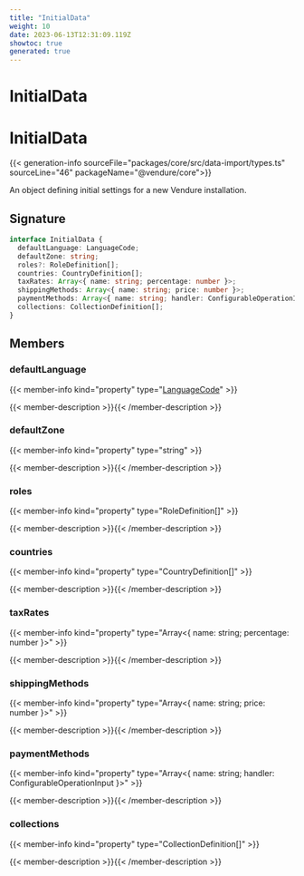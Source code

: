 ```yaml
---
title: "InitialData"
weight: 10
date: 2023-06-13T12:31:09.119Z
showtoc: true
generated: true
---
```

<!-- This file was generated from the Vendure source. Do not modify. Instead, re-run the "docs:build" script -->

# InitialData
<div class="symbol">


# InitialData

{{< generation-info sourceFile="packages/core/src/data-import/types.ts" sourceLine="46" packageName="@vendure/core">}}

An object defining initial settings for a new Vendure installation.

## Signature

```TypeScript
interface InitialData {
  defaultLanguage: LanguageCode;
  defaultZone: string;
  roles?: RoleDefinition[];
  countries: CountryDefinition[];
  taxRates: Array<{ name: string; percentage: number }>;
  shippingMethods: Array<{ name: string; price: number }>;
  paymentMethods: Array<{ name: string; handler: ConfigurableOperationInput }>;
  collections: CollectionDefinition[];
}
```
## Members

### defaultLanguage

{{< member-info kind="property" type="<a href='/typescript-api/common/language-code#languagecode'>LanguageCode</a>"  >}}

{{< member-description >}}{{< /member-description >}}

### defaultZone

{{< member-info kind="property" type="string"  >}}

{{< member-description >}}{{< /member-description >}}

### roles

{{< member-info kind="property" type="RoleDefinition[]"  >}}

{{< member-description >}}{{< /member-description >}}

### countries

{{< member-info kind="property" type="CountryDefinition[]"  >}}

{{< member-description >}}{{< /member-description >}}

### taxRates

{{< member-info kind="property" type="Array&#60;{ name: string; percentage: number }&#62;"  >}}

{{< member-description >}}{{< /member-description >}}

### shippingMethods

{{< member-info kind="property" type="Array&#60;{ name: string; price: number }&#62;"  >}}

{{< member-description >}}{{< /member-description >}}

### paymentMethods

{{< member-info kind="property" type="Array&#60;{ name: string; handler: ConfigurableOperationInput }&#62;"  >}}

{{< member-description >}}{{< /member-description >}}

### collections

{{< member-info kind="property" type="CollectionDefinition[]"  >}}

{{< member-description >}}{{< /member-description >}}


</div>
